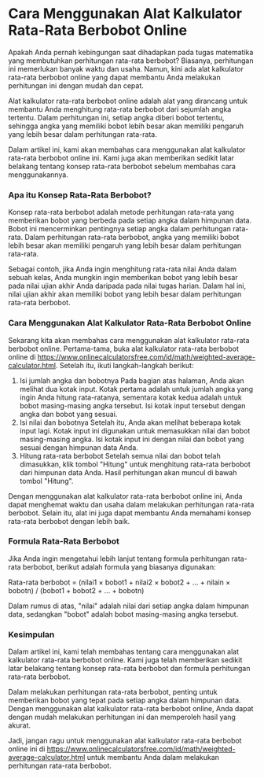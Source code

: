 Cara Menggunakan Alat Kalkulator Rata-Rata Berbobot Online
==========================================================

Apakah Anda pernah kebingungan saat dihadapkan pada tugas matematika yang membutuhkan perhitungan rata-rata berbobot? Biasanya, perhitungan ini memerlukan banyak waktu dan usaha. Namun, kini ada alat kalkulator rata-rata berbobot online yang dapat membantu Anda melakukan perhitungan ini dengan mudah dan cepat.

Alat kalkulator rata-rata berbobot online adalah alat yang dirancang untuk membantu Anda menghitung rata-rata berbobot dari sejumlah angka tertentu. Dalam perhitungan ini, setiap angka diberi bobot tertentu, sehingga angka yang memiliki bobot lebih besar akan memiliki pengaruh yang lebih besar dalam perhitungan rata-rata.

Dalam artikel ini, kami akan membahas cara menggunakan alat kalkulator rata-rata berbobot online ini. Kami juga akan memberikan sedikit latar belakang tentang konsep rata-rata berbobot sebelum membahas cara menggunakannya.

### Apa itu Konsep Rata-Rata Berbobot?

Konsep rata-rata berbobot adalah metode perhitungan rata-rata yang memberikan bobot yang berbeda pada setiap angka dalam himpunan data. Bobot ini mencerminkan pentingnya setiap angka dalam perhitungan rata-rata. Dalam perhitungan rata-rata berbobot, angka yang memiliki bobot lebih besar akan memiliki pengaruh yang lebih besar dalam perhitungan rata-rata.

Sebagai contoh, jika Anda ingin menghitung rata-rata nilai Anda dalam sebuah kelas, Anda mungkin ingin memberikan bobot yang lebih besar pada nilai ujian akhir Anda daripada pada nilai tugas harian. Dalam hal ini, nilai ujian akhir akan memiliki bobot yang lebih besar dalam perhitungan rata-rata berbobot.

### Cara Menggunakan Alat Kalkulator Rata-Rata Berbobot Online

Sekarang kita akan membahas cara menggunakan alat kalkulator rata-rata berbobot online. Pertama-tama, buka alat kalkulator rata-rata berbobot online di <https://www.onlinecalculatorsfree.com/id/math/weighted-average-calculator.html>. Setelah itu, ikuti langkah-langkah berikut:

1. Isi jumlah angka dan bobotnya Pada bagian atas halaman, Anda akan melihat dua kotak input. Kotak pertama adalah untuk jumlah angka yang ingin Anda hitung rata-ratanya, sementara kotak kedua adalah untuk bobot masing-masing angka tersebut. Isi kotak input tersebut dengan angka dan bobot yang sesuai.
2. Isi nilai dan bobotnya Setelah itu, Anda akan melihat beberapa kotak input lagi. Kotak input ini digunakan untuk memasukkan nilai dan bobot masing-masing angka. Isi kotak input ini dengan nilai dan bobot yang sesuai dengan himpunan data Anda.
3. Hitung rata-rata berbobot Setelah semua nilai dan bobot telah dimasukkan, klik tombol "Hitung" untuk menghitung rata-rata berbobot dari himpunan data Anda. Hasil perhitungan akan muncul di bawah tombol "Hitung".

Dengan menggunakan alat kalkulator rata-rata berbobot online ini, Anda dapat menghemat waktu dan usaha dalam melakukan perhitungan rata-rata berbobot. Selain itu, alat ini juga dapat membantu Anda memahami konsep rata-rata berbobot dengan lebih baik.

### Formula Rata-Rata Berbobot

Jika Anda ingin mengetahui lebih lanjut tentang formula perhitungan rata-rata berbobot, berikut adalah formula yang biasanya digunakan:

Rata-rata berbobot = (nilai1 × bobot1 + nilai2 × bobot2 + ... + nilain × bobotn) / (bobot1 + bobot2 + ... + bobotn)

Dalam rumus di atas, "nilai" adalah nilai dari setiap angka dalam himpunan data, sedangkan "bobot" adalah bobot masing-masing angka tersebut.

### Kesimpulan

Dalam artikel ini, kami telah membahas tentang cara menggunakan alat kalkulator rata-rata berbobot online. Kami juga telah memberikan sedikit latar belakang tentang konsep rata-rata berbobot dan formula perhitungan rata-rata berbobot.

Dalam melakukan perhitungan rata-rata berbobot, penting untuk memberikan bobot yang tepat pada setiap angka dalam himpunan data. Dengan menggunakan alat kalkulator rata-rata berbobot online, Anda dapat dengan mudah melakukan perhitungan ini dan memperoleh hasil yang akurat.

Jadi, jangan ragu untuk menggunakan alat kalkulator rata-rata berbobot online ini di <https://www.onlinecalculatorsfree.com/id/math/weighted-average-calculator.html> untuk membantu Anda dalam melakukan perhitungan rata-rata berbobot.